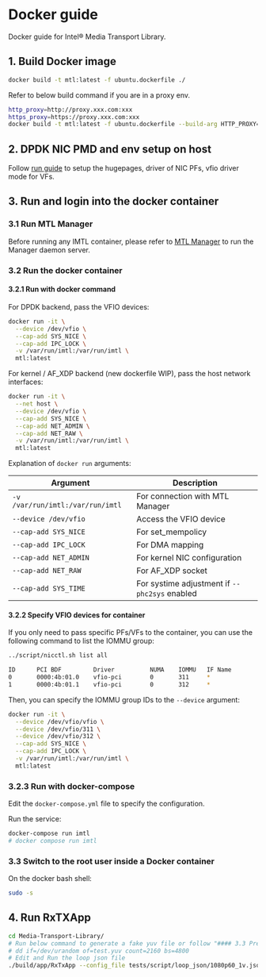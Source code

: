 # Docker guide

Docker guide for Intel® Media Transport Library.

## 1. Build Docker image

```bash
docker build -t mtl:latest -f ubuntu.dockerfile ./
```

Refer to below build command if you are in a proxy env.

```bash
http_proxy=http://proxy.xxx.com:xxx
https_proxy=https://proxy.xxx.com:xxx
docker build -t mtl:latest -f ubuntu.dockerfile --build-arg HTTP_PROXY=$http_proxy --build-arg HTTPS_PROXY=$https_proxy ./
```

## 2. DPDK NIC PMD and env setup on host

Follow [run guide](../doc/run.md) to setup the hugepages, driver of NIC PFs, vfio driver mode for VFs.

## 3. Run and login into the docker container

### 3.1 Run MTL Manager

Before running any IMTL container, please refer to [MTL Manager](../manager/README.md) to run the Manager daemon server.

### 3.2 Run the docker container

#### 3.2.1 Run with docker command

For DPDK backend, pass the VFIO devices:

```bash
docker run -it \
  --device /dev/vfio \
  --cap-add SYS_NICE \
  --cap-add IPC_LOCK \
  -v /var/run/imtl:/var/run/imtl \
  mtl:latest
```

For kernel / AF_XDP backend (new dockerfile WIP), pass the host network interfaces:

```bash
docker run -it \
  --net host \
  --device /dev/vfio \
  --cap-add SYS_NICE \
  --cap-add NET_ADMIN \
  --cap-add NET_RAW \
  -v /var/run/imtl:/var/run/imtl \
  mtl:latest
```

Explanation of `docker run` arguments:

| Argument | Description |
| --- | --- |
| `-v /var/run/imtl:/var/run/imtl` | For connection with MTL Manager |
| `--device /dev/vfio` | Access the VFIO device |
| `--cap-add SYS_NICE` | For set_mempolicy |
| `--cap-add IPC_LOCK` | For DMA mapping |
| `--cap-add NET_ADMIN` | For kernel NIC configuration |
| `--cap-add NET_RAW` | For AF_XDP socket |
| `--cap-add SYS_TIME` | For systime adjustment if `--phc2sys` enabled |

#### 3.2.2 Specify VFIO devices for container

If you only need to pass specific PFs/VFs to the container, you can use the following command to list the IOMMU group:

```bash
../script/nicctl.sh list all

ID      PCI BDF         Driver          NUMA    IOMMU   IF Name
0       0000:4b:01.0    vfio-pci        0       311     *
1       0000:4b:01.1    vfio-pci        0       312     *
```

Then, you can specify the IOMMU group IDs to the `--device` argument:

```bash
docker run -it \
  --device /dev/vfio/vfio \
  --device /dev/vfio/311 \
  --device /dev/vfio/312 \
  --cap-add SYS_NICE \
  --cap-add IPC_LOCK \
  -v /var/run/imtl:/var/run/imtl \
  mtl:latest
```

### 3.2.3 Run with docker-compose

Edit the `docker-compose.yml` file to specify the configuration.

Run the service:

```bash
docker-compose run imtl
# docker compose run imtl
```

### 3.3 Switch to the root user inside a Docker container

On the docker bash shell:

```bash
sudo -s
```

## 4. Run RxTXApp

```bash
cd Media-Transport-Library/
# Run below command to generate a fake yuv file or follow "#### 3.3 Prepare source files:" in [run guide](../doc/run.md)
# dd if=/dev/urandom of=test.yuv count=2160 bs=4800
# Edit and Run the loop json file
./build/app/RxTxApp --config_file tests/script/loop_json/1080p60_1v.json
```
